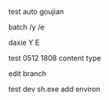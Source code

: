 test auto goujian

batch /y /e

daxie Y E

test 0512 1808
content type

edit branch

test dev   sh.exe
add environ

